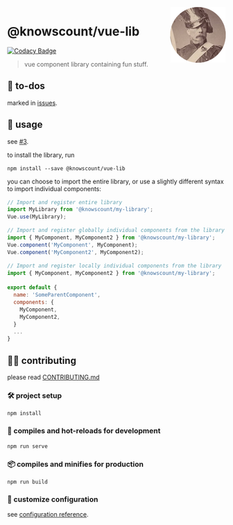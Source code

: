 <!--
 * @Date: 21/04/2021 07.23.51 +0800
 * @Author: KnowsCount
 * @LastEditTime: 23/04/2021 19.46.36 +0800
 * @FilePath: /vue-lib/README.md
-->

<!-- prettier-ignore -->
<img src="src/assets/logo.png" align="right" width="128" height="128" />

# @knowscount/vue-lib

[![Codacy Badge](https://api.codacy.com/project/badge/Grade/2e38e2e648a24e7c8ec77f37e9342365)](https://app.codacy.com/gh/KnowsCount/vue-lib?utm_source=github.com&utm_medium=referral&utm_content=KnowsCount/vue-lib&utm_campaign=Badge_Grade_Settings)

> vue component library containing fun stuff.

## 📌 to-dos

marked in [issues](https://github.com/KnowsCount/vue-lib/issues).

## 🤤 usage

see [#3](https://github.com/KnowsCount/vue-lib/issues/3).

to install the library, run

```
npm install --save @knowscount/vue-lib
```

you can choose to import the entire library, or use a slightly different syntax to import individual components:

<!-- prettier-ignore-start -->

```vue.js
// Import and register entire library
import MyLibrary from '@knowscount/my-library';
Vue.use(MyLibrary);
```

```vue.js
// Import and register globally individual components from the library
import { MyComponent, MyComponent2 } from '@knowscount/my-library';
Vue.component('MyComponent', MyComponent);
Vue.component('MyComponent2', MyComponent2);
```

```vue.js
// Import and register locally individual components from the library
import { MyComponent, MyComponent2 } from '@knowscount/my-library';

export default {
  name: 'SomeParentComponent',
  components: {
    MyComponent,
    MyComponent2,
  }
  ...
}
```

<!-- prettier-ignore-end -->

## 🙋‍♂️ contributing

please read [CONTRIBUTING.md](./CONTRIBUTING.md)

### 🛠 project setup

```
npm install
```

### 🔨 compiles and hot-reloads for development

```
npm run serve
```

### 📦 compiles and minifies for production

```
npm run build
```

### 🔧 customize configuration

see [configuration reference](https://cli.vuejs.org/config/).
